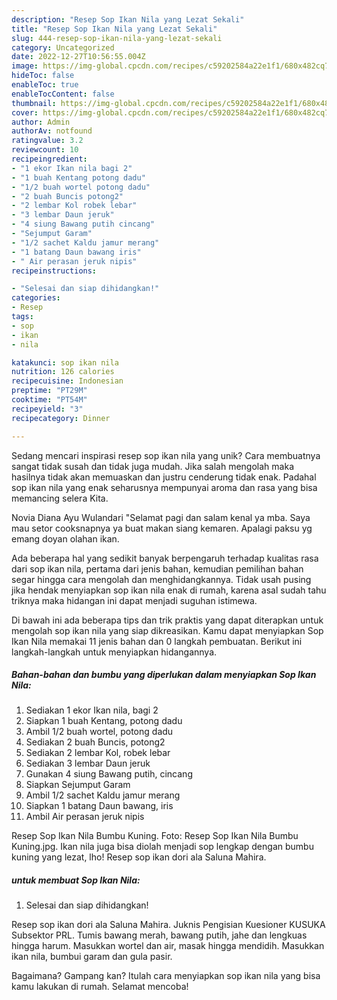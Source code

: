 ```yaml
---
description: "Resep Sop Ikan Nila yang Lezat Sekali"
title: "Resep Sop Ikan Nila yang Lezat Sekali"
slug: 444-resep-sop-ikan-nila-yang-lezat-sekali
category: Uncategorized
date: 2022-12-27T10:56:55.004Z
image: https://img-global.cpcdn.com/recipes/c59202584a22e1f1/680x482cq70/sop-ikan-nila-foto-resep-utama.jpg
hideToc: false
enableToc: true
enableTocContent: false
thumbnail: https://img-global.cpcdn.com/recipes/c59202584a22e1f1/680x482cq70/sop-ikan-nila-foto-resep-utama.jpg
cover: https://img-global.cpcdn.com/recipes/c59202584a22e1f1/680x482cq70/sop-ikan-nila-foto-resep-utama.jpg
author: Admin
authorAv: notfound
ratingvalue: 3.2
reviewcount: 10
recipeingredient:
- "1 ekor Ikan nila bagi 2"
- "1 buah Kentang potong dadu"
- "1/2 buah wortel potong dadu"
- "2 buah Buncis potong2"
- "2 lembar Kol robek lebar"
- "3 lembar Daun jeruk"
- "4 siung Bawang putih cincang"
- "Sejumput Garam"
- "1/2 sachet Kaldu jamur merang"
- "1 batang Daun bawang iris"
- " Air perasan jeruk nipis"
recipeinstructions:

- "Selesai dan siap dihidangkan!"
categories:
- Resep
tags:
- sop
- ikan
- nila

katakunci: sop ikan nila 
nutrition: 126 calories
recipecuisine: Indonesian
preptime: "PT29M"
cooktime: "PT54M"
recipeyield: "3"
recipecategory: Dinner

---
```





Sedang mencari inspirasi resep sop ikan nila yang unik? Cara membuatnya sangat tidak susah dan tidak juga mudah. Jika salah mengolah maka hasilnya tidak akan memuaskan dan justru cenderung tidak enak. Padahal sop ikan nila yang enak seharusnya mempunyai aroma dan rasa yang bisa memancing selera Kita.





Novia Diana Ayu Wulandari &#34;Selamat pagi dan salam kenal ya mba. Saya mau setor cooksnapnya ya buat makan siang kemaren. Apalagi paksu yg emang doyan olahan ikan.

Ada beberapa hal yang sedikit banyak berpengaruh terhadap kualitas rasa dari sop ikan nila, pertama dari jenis bahan, kemudian pemilihan bahan segar hingga cara mengolah dan menghidangkannya. Tidak usah pusing jika hendak menyiapkan sop ikan nila enak di rumah, karena asal sudah tahu triknya maka hidangan ini dapat menjadi suguhan istimewa.






Di bawah ini ada beberapa tips dan trik praktis yang dapat diterapkan untuk mengolah sop ikan nila yang siap dikreasikan. Kamu dapat menyiapkan Sop Ikan Nila memakai 11 jenis bahan dan 0 langkah pembuatan. Berikut ini langkah-langkah untuk menyiapkan hidangannya.

<!--inarticleads1-->

##### Bahan-bahan dan bumbu yang diperlukan dalam menyiapkan Sop Ikan Nila:

1. Sediakan 1 ekor Ikan nila, bagi 2
1. Siapkan 1 buah Kentang, potong dadu
1. Ambil 1/2 buah wortel, potong dadu
1. Sediakan 2 buah Buncis, potong2
1. Sediakan 2 lembar Kol, robek lebar
1. Sediakan 3 lembar Daun jeruk
1. Gunakan 4 siung Bawang putih, cincang
1. Siapkan Sejumput Garam
1. Ambil 1/2 sachet Kaldu jamur merang
1. Siapkan 1 batang Daun bawang, iris
1. Ambil  Air perasan jeruk nipis


Resep Sop Ikan Nila Bumbu Kuning. Foto: Resep Sop Ikan Nila Bumbu Kuning.jpg. Ikan nila juga bisa diolah menjadi sop lengkap dengan bumbu kuning yang lezat, lho! Resep sop ikan dori ala Saluna Mahira. 

<!--inarticleads2-->

#####  untuk membuat Sop Ikan Nila:


1. Selesai dan siap dihidangkan!

Resep sop ikan dori ala Saluna Mahira. Juknis Pengisian Kuesioner KUSUKA Subsektor PRL. Tumis bawang merah, bawang putih, jahe dan lengkuas hingga harum. Masukkan wortel dan air, masak hingga mendidih. Masukkan ikan nila, bumbui garam dan gula pasir. 

Bagaimana? Gampang kan? Itulah cara menyiapkan sop ikan nila yang bisa kamu lakukan di rumah. Selamat mencoba!
